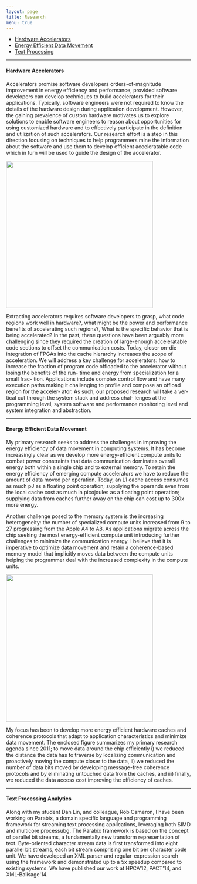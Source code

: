 ```yaml
---
layout: page
title: Research
menu: true
---
```

- [Hardware Accelerators](#accel)
- [Energy Efficient Data Movement](#eedm)
- [Text Processing](#text)

***************
#### <a href="#eedm"> </a> Hardware Accelerators

Accelerators promise software developers orders-of-magnitude improvement in energy efficiency and performance, provided software developers can develop techniques to build accelerators for their applications. Typically, software engineers were not required to know the details of the hardware design during application development. However, the gaining prevalence of custom hardware motivates us to explore solutions to enable software engineers to reason about opportunities for using customized hardware and to effectively participate in the definition and utilization of such accelerators. Our research effort is a step in this direction focusing on techniques to help programmers mine the information about the software and use them to develop efficient acceleratable code which in turn will be used to guide the design of the accelerator. 

<img src="{{ site.baseurl }}/public/images/Accelerator.jpg" class="img-responsive img-rounded" style="width:400px"> 

Extracting accelerators requires software developers to grasp, what code regions work well in hardware?, what might be the power and performance benefits of accelerating such regions?, What is the specific behavior that is being accelerated? In the past, these questions have been arguably more challenging since they required the creation of large-enough acceleratable code sections to offset the communication costs. Today, closer on-die integration of FPGAs into the cache hierarchy increases the scope of acceleration. We will address a key challenge for accelerators: how to increase the fraction of program code offloaded to the accelerator without losing the benefits of the run- time and energy from specialization for a small frac- tion. Applications include complex control flow and have many execution paths making it challenging to profile and compose an offload region for the acceler- ator. As such, our proposed research will take a ver- tical cut through the system stack and address chal- lenges at the programming level, system software and performance monitoring level and system integration and abstraction. 


----------------------------------
#### <a href="#eedm"> </a> Energy Efficient Data Movement

My primary research seeks to address the challenges in improving the energy efficiency of data movement in computing systems. It has become increasingly clear as we develop more energy-efficient compute units to combat power constraints that data communication dominates overall energy both within a single chip and to external memory. To retain the energy efficiency of emerging compute accelerators we have to reduce the amount of data moved per operation. Today, an L1 cache access consumes as much pJ as a floating point operation; supplying the operands even from the local cache cost as much in picojoules as a floating point operation; supplying data from caches further away on the chip can cost up to 300x more energy. 


Another challenge posed to the memory system is the increasing heterogeneity: the number of specialized compute units increased from 9 to 27 progressing from the Apple A4 to A8. As applications migrate across the chip seeking the most energy-efficient compute unit introducing further challenges to minimize the communication energy. I believe that it is imperative to optimize data movement and retain a coherence-based memory model that implicitly moves data between the compute units helping the programmer deal with the increased complexity in the compute units. 


<img src="{{ site.baseurl }}/public/images/research_triangle.jpg" class="img-responsive img-rounded" style="width:400px"> 


My focus has been to develop more energy efficient hardware caches and coherence protocols that adapt to application characteristics and minimize data movement. The enclosed figure summarizes my primary research agenda since 2011; to move data around the chip efficiently i) we reduced the distance the data has to traverse by localizing communication and proactively moving the compute closer to the data, ii) we reduced the number of data bits moved by developing message-free coherence protocols and by eliminating untouched data from the caches, and iii) finally, we reduced the data access cost improving the efficiency of caches.

----------------------------------
#### <a href="#eedm"> </a> Text Processing Analytics

Along with my student Dan Lin, and colleague, Rob Cameron, I have been working on Parabix, a domain specific language and programming framework for streaming text processing applications, leveraging both SIMD and multicore processubg. The Parabix framework is based on the concept of parallel bit streams, a fundamentally new transform representation of text. Byte-oriented character stream data is first transformed into eight parallel bit streams, each bit stream comprising one bit per character code unit. We have developed an XML parser and regular-expression search using the framework and demonstrated up to a 5x speedup compared to existing systems. We have published our work at HPCA'12, PACT'14, and XML-Balisage'14.
